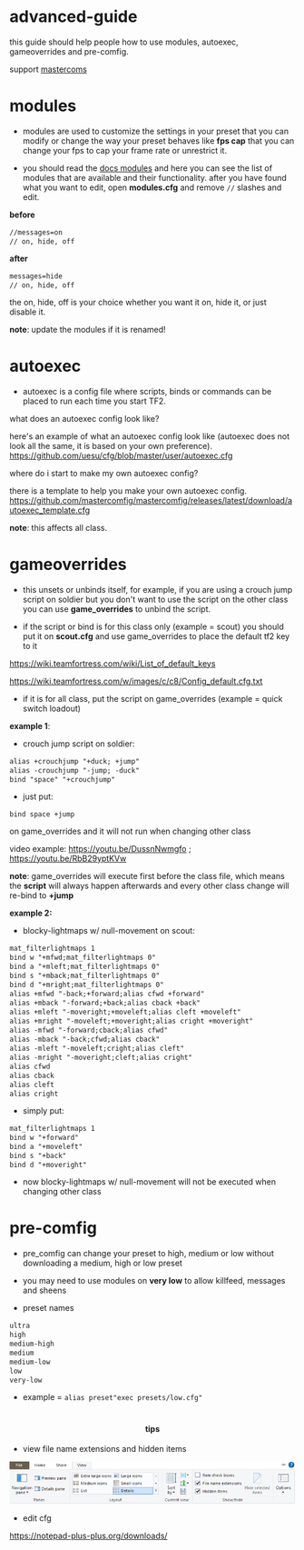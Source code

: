<h1>
advanced-guide
</h1>

<p>this guide should help people how to use modules, autoexec, gameoverrides and pre-comfig.
</p>

<p>support <a href="https://github.com/mastercoms">mastercoms</a>
</p>

# modules

* modules are used to customize the settings in your preset that you can modify or change the way your preset behaves like **fps cap** that you can change your fps to cap your frame rate or unrestrict it. 

* you should read the [docs modules](https://docs.mastercomfig.com/en/latest/customization/modules/) and here you can see the list of modules that are available and their functionality. after you have found what you want to edit, open **modules.cfg** and remove `//` slashes and edit.

**before**

```````
//messages=on
// on, hide, off
```````

**after**

``````
messages=hide
// on, hide, off
``````

the on, hide, off is your choice whether you want it on, hide it, or just disable it.

**note**: update the modules if it is renamed!

# autoexec

* autoexec is a config file where scripts, binds or commands can be placed to run each time you start TF2.

what does an autoexec config look like?

here's an example of what an autoexec config look like (autoexec does not look all the same, it is based on your own preference).
https://github.com/uesu/cfg/blob/master/user/autoexec.cfg

where do i start to make my own autoexec config?

there is a template to help you make your own autoexec config.
https://github.com/mastercomfig/mastercomfig/releases/latest/download/autoexec_template.cfg

**note**: this affects all class.

# gameoverrides

* this unsets or unbinds itself, for example, if you are using a crouch jump script on soldier but you don't want to use the script on the other class you can use **game_overrides** to unbind the script.

* if the script or bind is for this class only (example = scout) you should put it on **scout.cfg** and use game_overrides to place the default tf2 key to it

https://wiki.teamfortress.com/wiki/List_of_default_keys

https://wiki.teamfortress.com/w/images/c/c8/Config_default.cfg.txt

* if it is for all class, put the script on game_overrides (example = quick switch loadout)

**example 1**:

* crouch jump script on soldier:

```
alias +crouchjump "+duck; +jump"
alias -crouchjump "-jump; -duck"
bind "space" "+crouchjump"
```

* just put:

```
bind space +jump
```

on game_overrides and it will not run when changing other class

video example: https://youtu.be/DussnNwmgfo ; https://youtu.be/RbB29yptKVw

**note**: game_overrides will execute first before the class file, which means the **script** will always happen afterwards and every other class change will re-bind to **+jump**

**example 2:**

* blocky-lightmaps w/ null-movement on scout:

```
mat_filterlightmaps 1
bind w "+mfwd;mat_filterlightmaps 0"
bind a "+mleft;mat_filterlightmaps 0"
bind s "+mback;mat_filterlightmaps 0"
bind d "+mright;mat_filterlightmaps 0"
alias +mfwd "-back;+forward;alias cfwd +forward"
alias +mback "-forward;+back;alias cback +back"
alias +mleft "-moveright;+moveleft;alias cleft +moveleft"
alias +mright "-moveleft;+moveright;alias cright +moveright"
alias -mfwd "-forward;cback;alias cfwd"
alias -mback "-back;cfwd;alias cback"
alias -mleft "-moveleft;cright;alias cleft"
alias -mright "-moveright;cleft;alias cright"
alias cfwd
alias cback
alias cleft
alias cright
```

* simply put:
```
mat_filterlightmaps 1
bind w "+forward"
bind a "+moveleft"
bind s "+back"
bind d "+moveright"
```
* now blocky-lightmaps w/ null-movement will not be executed when changing other class

# pre-comfig

* pre_comfig can change your preset to high, medium or low without downloading a medium, high or low preset 

* you may need to use modules on **very low** to allow killfeed, messages and sheens

* preset names
```
ultra
high
medium-high
medium
medium-low
low
very-low
```
* example = `alias preset"exec presets/low.cfg"`

#

<h4 align="center">
tips
</h4>

* view file name extensions and hidden items


![intro](https://github.com/uesu/advanced-guide/blob/master/image.png)


* edit cfg

https://notepad-plus-plus.org/downloads/
